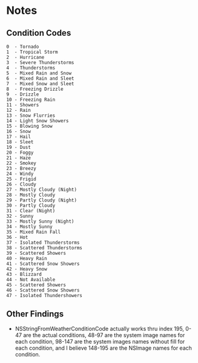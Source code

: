 
# Notes

## Condition Codes
    0  - Tornado
    1  - Tropical Storm
    2  - Hurricane
    3  - Severe Thunderstorms
    4  - Thunderstorms
    5  - Mixed Rain and Snow
    6  - Mixed Rain and Sleet
    7  - Mixed Snow and Sleet
    8  - Freezing Drizzle
    9  - Drizzle
    10 - Freezing Rain
    11 - Showers
    12 - Rain
    13 - Snow Flurries
    14 - Light Snow Showers
    15 - Blowing Snow
    16 - Snow
    17 - Hail
    18 - Sleet
    19 - Dust
    20 - Foggy
    21 - Haze
    22 - Smokey
    23 - Breezy
    24 - Windy
    25 - Frigid
    26 - Cloudy
    27 - Mostly Cloudy (Night)
    28 - Mostly Cloudy
    29 - Partly Cloudy (Night)
    30 - Partly Cloudy
    31 - Clear (Night)
    32 - Sunny
    33 - Mostly Sunny (Night)
    34 - Mostly Sunny
    35 - Mixed Rain Fall
    36 - Hot
    37 - Isolated Thunderstorms
    38 - Scattered Thunderstorms
    39 - Scattered Showers
    40 - Heavy Rain
    41 - Scattered Snow Showers
    42 - Heavy Snow
    43 - Blizzard
    44 - Not Available
    45 - Scattered Showers
    46 - Scattered Snow Showers
    47 - Isolated Thundershowers

## Other Findings
- NSStringFromWeatherConditionCode actually works thru index 195, 0-47 are the actual conditions, 48-97 are the system image names for each condition, 98-147 are the system images names without fill for each condition, and I believe 148-195 are the NSImage names for each condition.